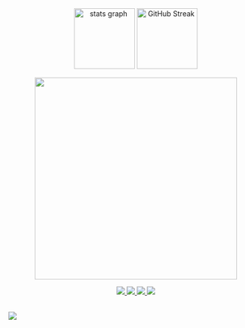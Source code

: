 <br>

#

<p align="center">
  <img src="https://github-readme-stats.vercel.app/api?username=Saifullah-Balghari&hide_title=true&hide_rank=false&show_icons=true&include_all_commits=false&count_private=true&disable_animations=false&theme=catppuccin_mocha&locale=en&hide_border=false&order=1" height="120" alt="stats graph"  />
  <img src="https://streak-stats.demolab.com?user=Saifullah-Balghari&theme=catppuccin-mocha&border_radius=6&date_format=j%20M%5B%20Y%5D"height="120" alt="GitHub Streak" />
</p>

<p align="center">
  <img src="https://raw.githubusercontent.com/catppuccin/catppuccin/main/assets/palette/macchiato.png" width="400" />
</p>

<p align="center">
  <a href="https://facebook.com/Saifullah.BlghaRi">
    <img src="https://img.shields.io/badge/Facebook-%231877F2.svg?style=for-the-badge&logo=Facebook&logoColor=white" />
  </a> 
  <a href="https://instagram.com/saifullahbalghari">
    <img src="https://img.shields.io/badge/Instagram-%23E4405F.svg?style=for-the-badge&logo=Instagram&logoColor=white" />
  </a>
  <a href="https://linkedin.com/in/saifullah-balghari">
    <img src="https://img.shields.io/badge/LinkedIn-%230077B5.svg?style=for-the-badge&logo=LinkedIn&logoColor=white" />
  </a>
  <a href="https://youtube.com/@saifullahbalghari">
    <img src="https://img.shields.io/badge/YouTube-%23FF0000.svg?style=for-the-badge&logo=YouTube&logoColor=white" href="https://youtube.com/@saifullahbalghari">
  </a>
</p>

<br>

<a href="https://visitcount.itsvg.in">
  <img src="https://visitcount.itsvg.in/api?id=saifullah-balghari&icon=1&color=0" />
</a>
